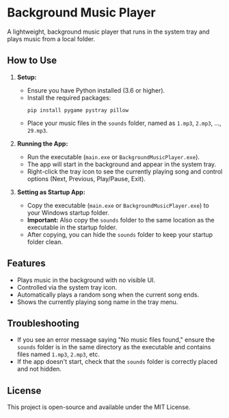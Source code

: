 # Background Music Player

A lightweight, background music player that runs in the system tray and plays music from a local folder.

## How to Use

1. **Setup:**
   - Ensure you have Python installed (3.6 or higher).
   - Install the required packages:
     ```
     pip install pygame pystray pillow
     ```
   - Place your music files in the `sounds` folder, named as `1.mp3`, `2.mp3`, ..., `29.mp3`.

2. **Running the App:**
   - Run the executable (`main.exe` or `BackgroundMusicPlayer.exe`).
   - The app will start in the background and appear in the system tray.
   - Right-click the tray icon to see the currently playing song and control options (Next, Previous, Play/Pause, Exit).

3. **Setting as Startup App:**
   - Copy the executable (`main.exe` or `BackgroundMusicPlayer.exe`) to your Windows startup folder.
   - **Important:** Also copy the `sounds` folder to the same location as the executable in the startup folder.
   - After copying, you can hide the `sounds` folder to keep your startup folder clean.

## Features

- Plays music in the background with no visible UI.
- Controlled via the system tray icon.
- Automatically plays a random song when the current song ends.
- Shows the currently playing song name in the tray menu.

## Troubleshooting

- If you see an error message saying "No music files found," ensure the `sounds` folder is in the same directory as the executable and contains files named `1.mp3`, `2.mp3`, etc.
- If the app doesn't start, check that the `sounds` folder is correctly placed and not hidden.

## License

This project is open-source and available under the MIT License. 